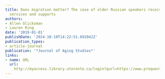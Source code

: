 ```yaml
---
title: Does migration matter? The case of older Russian speakers receiving long term
  services and supports
authors:
- Allen Glicksman
- Lauren Ring
date: '2019-01-01'
publishDate: '2024-10-10T14:22:51.692042Z'
publication_types:
- article-journal
publication: '*Journal of Aging Studies*'
links:
- name: URL
  url: 
    http://myaccess.library.utoronto.ca/login?qurl=https://www.proquest.com/docview/2418154354?accountid=14771&bdid=38384&_bd=VVcQo6wqYcuNBucrOxJB3o0LdMU%3D
---
```


